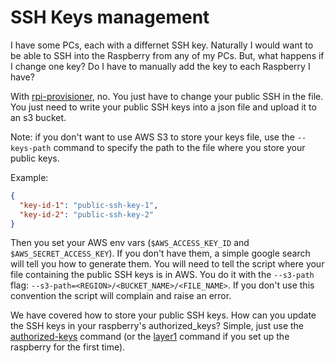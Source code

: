 # SSH Keys management

I have some PCs, each with a differnet SSH key. Naturally I would want to be able to SSH into the Raspberry from any of my PCs. But, what happens if I change one key? Do I have to manually add the key to each Raspberry I have?

With [rpi-provisioner](./), no. You just have to change your public SSH in the file. You just need to write your public SSH keys into a json file and upload it to an s3 bucket.

Note: if you don't want to use AWS S3 to store your keys file, use the `--keys-path` command to specify the path to the file where you store your public keys.

Example:

```json
{
  "key-id-1": "public-ssh-key-1",
  "key-id-2": "public-ssh-key-2"
}
```

Then you set your AWS env vars (`$AWS_ACCESS_KEY_ID` and `$AWS_SECRET_ACCESS_KEY`). If you don't have them, a simple google search will tell you how to generate them. You will need to tell the script where your file containing the public SSH keys is in AWS. You do it with the `--s3-path` flag: `--s3-path=<REGION>/<BUCKET_NAME>/<FILE_NAME>`. If you don't use this convention the script will complain and raise an error.

We have covered how to store your public SSH keys. How can you update the SSH keys in your raspberry's authorized_keys? Simple, just use the [authorized-keys](#authorized-keys) command (or the [layer1](#layer1) command if you set up the raspberry for the first time).
